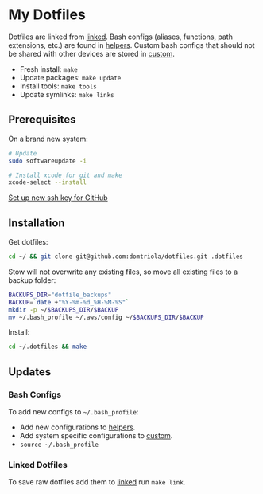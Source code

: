 # My Dotfiles

Dotfiles are linked from [linked](linked). Bash configs (aliases, functions, path extensions, etc.) are found in [helpers](helpers). Custom bash configs that should not be shared with other devices are stored in [custom](custom).

* Fresh install: `make`
* Update packages: `make update`
* Install tools: `make tools`
* Update symlinks: `make links`

## Prerequisites

On a brand new system:

```bash
# Update
sudo softwareupdate -i

# Install xcode for git and make
xcode-select --install
```

[Set up new ssh key for GitHub](https://help.github.com/en/github/authenticating-to-github/generating-a-new-ssh-key-and-adding-it-to-the-ssh-agent)

## Installation

Get dotfiles:

```bash
cd ~/ && git clone git@github.com:domtriola/dotfiles.git .dotfiles
```

Stow will not overwrite any existing files, so move all existing files to a backup folder:

```bash
BACKUPS_DIR="dotfile_backups"
BACKUP=`date +"%Y-%m-%d_%H-%M-%S"`
mkdir -p ~/$BACKUPS_DIR/$BACKUP
mv ~/.bash_profile ~/.aws/config ~/$BACKUPS_DIR/$BACKUP
```

Install:

```bash
cd ~/.dotfiles && make
```

## Updates

### Bash Configs

To add new configs to `~/.bash_profile`:

* Add new configurations to [helpers](helpers).
* Add system specific configurations to [custom](custom).
* `source ~/.bash_profile`

### Linked Dotfiles

To save raw dotfiles add them to [linked](linked) run `make link`.

